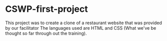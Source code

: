 # CSWP-first-project

This project was to create a clone of a restaurant website that was provided by our facilitator
The languages used are HTML and CSS (What we've be thought so far through out the training).
